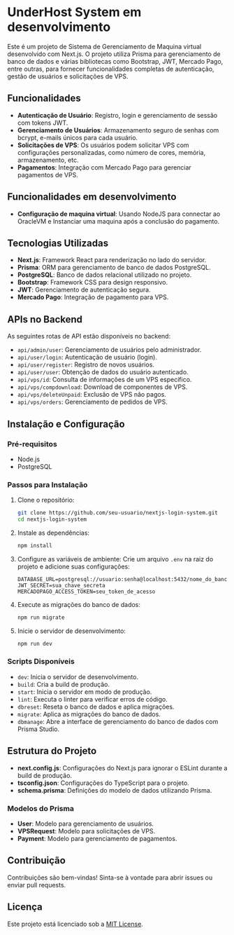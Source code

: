 
# UnderHost System em desenvolvimento

Este é um projeto de Sistema de Gerenciamento de Maquina virtual desenvolvido com Next.js. O projeto utiliza Prisma para gerenciamento de banco de dados e várias bibliotecas como Bootstrap, JWT, Mercado Pago, entre outras, para fornecer funcionalidades completas de autenticação, gestão de usuários e solicitações de VPS.

## Funcionalidades

- **Autenticação de Usuário**: Registro, login e gerenciamento de sessão com tokens JWT.
- **Gerenciamento de Usuários**: Armazenamento seguro de senhas com bcrypt, e-mails únicos para cada usuário.
- **Solicitações de VPS**: Os usuários podem solicitar VPS com configurações personalizadas, como número de cores, memória, armazenamento, etc.
- **Pagamentos**: Integração com Mercado Pago para gerenciar pagamentos de VPS.

## Funcionalidades em desenvolvimento
- **Configuração de maquina virtual**: Usando NodeJS para connectar ao OracleVM e Instanciar uma maquina após a conclusão do pagamento.

## Tecnologias Utilizadas

- **Next.js**: Framework React para renderização no lado do servidor.
- **Prisma**: ORM para gerenciamento de banco de dados PostgreSQL.
- **PostgreSQL**: Banco de dados relacional utilizado no projeto.
- **Bootstrap**: Framework CSS para design responsivo.
- **JWT**: Gerenciamento de autenticação segura.
- **Mercado Pago**: Integração de pagamento para VPS.

## APIs no Backend

As seguintes rotas de API estão disponíveis no backend:

- `api/admin/user`: Gerenciamento de usuários pelo administrador.
- `api/user/login`: Autenticação de usuário (login).
- `api/user/register`: Registro de novos usuários.
- `api/user/user`: Obtenção de dados do usuário autenticado.
- `api/vps/id`: Consulta de informações de um VPS específico.
- `api/vps/compdownload`: Download de componentes de VPS.
- `api/vps/deleteUnpaid`: Exclusão de VPS não pagos.
- `api/vps/orders`: Gerenciamento de pedidos de VPS.

## Instalação e Configuração

### Pré-requisitos

- Node.js
- PostgreSQL

### Passos para Instalação

1. Clone o repositório:
   ```bash
   git clone https://github.com/seu-usuario/nextjs-login-system.git
   cd nextjs-login-system
   ```

2. Instale as dependências:
   ```bash
   npm install
   ```

3. Configure as variáveis de ambiente:
   Crie um arquivo `.env` na raiz do projeto e adicione suas configurações:

   ```
   DATABASE_URL=postgresql://usuario:senha@localhost:5432/nome_do_banco
   JWT_SECRET=sua_chave_secreta
   MERCADOPAGO_ACCESS_TOKEN=seu_token_de_acesso
   ```

4. Execute as migrações do banco de dados:
   ```bash
   npm run migrate
   ```

5. Inicie o servidor de desenvolvimento:
   ```bash
   npm run dev
   ```

### Scripts Disponíveis

- `dev`: Inicia o servidor de desenvolvimento.
- `build`: Cria a build de produção.
- `start`: Inicia o servidor em modo de produção.
- `lint`: Executa o linter para verificar erros de código.
- `dbreset`: Reseta o banco de dados e aplica migrações.
- `migrate`: Aplica as migrações do banco de dados.
- `dbmanage`: Abre a interface de gerenciamento do banco de dados com Prisma Studio.

## Estrutura do Projeto

- **next.config.js**: Configurações do Next.js para ignorar o ESLint durante a build de produção.
- **tsconfig.json**: Configurações do TypeScript para o projeto.
- **schema.prisma**: Definições do modelo de dados utilizando Prisma.

### Modelos do Prisma

- **User**: Modelo para gerenciamento de usuários.
- **VPSRequest**: Modelo para solicitações de VPS.
- **Payment**: Modelo para gerenciamento de pagamentos.

## Contribuição

Contribuições são bem-vindas! Sinta-se à vontade para abrir issues ou enviar pull requests.

## Licença

Este projeto está licenciado sob a [MIT License](LICENSE).
